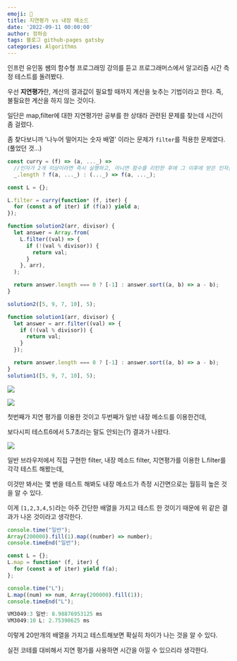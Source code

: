 ```yaml
---
emoji: 🔮
title: 지연평가 vs 내장 메소드
date: '2022-09-11 00:00:00'
author: 정하승
tags: 블로그 github-pages gatsby
categories: Algorithms
---
```


인프런 유인동 쌤의 함수형 프로그래밍 강의를 듣고 프로그래머스에서 알고리즘 시간 측정 테스트를 돌려봤다.

우선 **지연평가**란, 계산의 결과값이 필요할 때까지 계산을 늦추는 기법이라고 한다. 즉, 불필요한 계산을 하지 않는 것이다.

일단은 map,filter에 대한 지연평가만 공부를 한 상태라 관련된 문제를 찾는데 시간이 좀 걸렸다.

좀 찾다보니까 '나누어 떨어지는 숫자 배열' 이라는 문제가 `filter`를 적용한 문제였다.(풀었던 것...)

```js
const curry = (f) => (a, ..._) =>
  //인자가 2개 이상이라면 즉시 실행하고, 아니면 함수를 리턴한 후에 그 이후에 받은 인자를 합쳐서 다시 실행
  _.length ? f(a, ..._) : (..._) => f(a, ..._);

const L = {};

L.filter = curry(function* (f, iter) {
  for (const a of iter) if (f(a)) yield a;
});

function solution2(arr, divisor) {
  let answer = Array.from(
    L.filter((val) => {
      if (!(val % divisor)) {
        return val;
      }
    }, arr),
  );

  return answer.length === 0 ? [-1] : answer.sort((a, b) => a - b);
}

solution2([5, 9, 7, 10], 5);

function solution1(arr, divisor) {
  let answer = arr.filter((val) => {
    if (!(val % divisor)) {
      return val;
    }
  });

  return answer.length === 0 ? [-1] : answer.sort((a, b) => a - b);
}
solution1([5, 9, 7, 10], 5);
```

![](https://velog.velcdn.com/images/gktmd652/post/245b9959-5139-4eb5-a16d-eb879d255afc/image.png)

![](https://velog.velcdn.com/images/gktmd652/post/1f720932-6b9b-40f1-95a6-13f5797cf19b/image.png)

첫번째가 지연 평가를 이용한 것이고 두번째가 일반 내장 메소드를 이용한건데,

보다시피 테스트6에서 5.7초라는 말도 안되는(?) 결과가 나왔다.

![](https://velog.velcdn.com/images/gktmd652/post/af74d670-186f-4161-b295-4059bbe89ef7/image.png)

일반 브라우저에서 직접 구현한 filter, 내장 메소드 filter, 지연평가를 이용한 L.filter를 각각 테스트 해봤는데,

이것만 봐서는 몇 번을 테스트 해봐도 내장 메소드가 측정 시간면으로는 월등히 높은 것을 알 수 있다.

이게 `[1,2,3,4,5]`라는 아주 간단한 배열을 가지고 테스트 한 것이기 때문에 위 같은 결과가 나온 것이라고 생각한다.

```js
console.time("일반");
Array(200000).fill(1).map((number) => number);
console.timeEnd("일반");

const L = {};
L.map = function* (f, iter) {
  for (const a of iter) yield f(a);
};

console.time("L");
L.map((num) => num, Array(200000).fill(1));
console.timeEnd("L");

VM3049:3 일반: 8.98876953125 ms
VM3049:10 L: 2.75390625 ms
```

이렇게 20만개의 배열을 가지고 테스트해보면 확실히 차이가 나는 것을 알 수 있다.

실전 코테를 대비해서 지연 평가를 사용하면 시간을 아낄 수 있으리라 생각한다.
